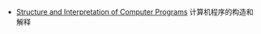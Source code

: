 * [Structure and Interpretation of Computer Programs](http://mitpress.mit.edu/sicp/full-text/book/book.html) 计算机程序的构造和解释

